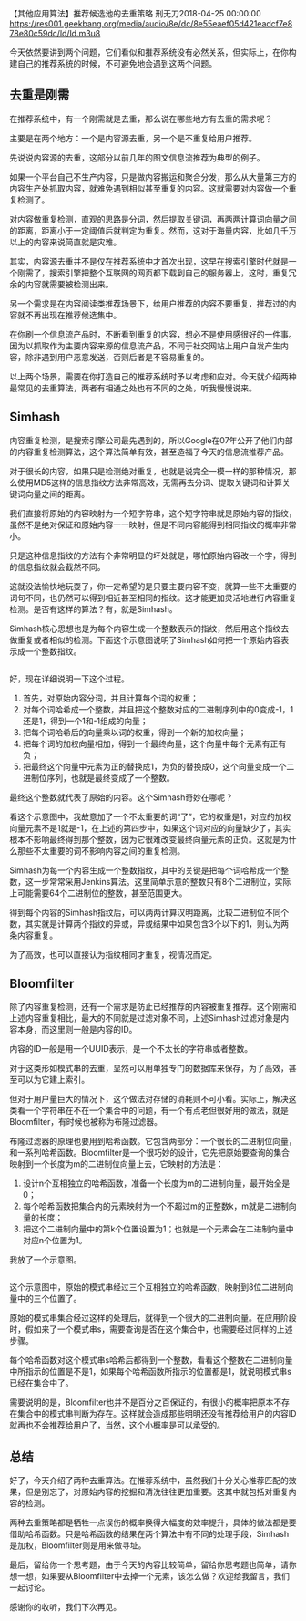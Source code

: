 【其他应用算法】推荐候选池的去重策略
刑无刀2018-04-25 00:00:00
https://res001.geekbang.org/media/audio/8e/dc/8e55eaef05d421eadcf7e878e80c59dc/ld/ld.m3u8
<p>今天依然要讲到两个问题，它们看似和推荐系统没有必然关系，但实际上，在你构建自己的推荐系统的时候，不可避免地会遇到这两个问题。</p><h2 id="-">去重是刚需</h2><p>在推荐系统中，有一个刚需就是去重，那么说在哪些地方有去重的需求呢？</p><p>主要是在两个地方：一个是内容源去重，另一个是不重复给用户推荐。</p><p>先说说内容源的去重，这部分以前几年的图文信息流推荐为典型的例子。</p><p>如果一个平台自己不生产内容，只是做内容搬运和聚合分发，那么从大量第三方的内容生产处抓取内容，就难免遇到相似甚至重复的内容。这就需要对内容做一个重复检测了。</p><p>对内容做重复检测，直观的思路是分词，然后提取关键词，再两两计算词向量之间的距离，距离小于一定阈值后就判定为重复。然而，这对于海量内容，比如几千万以上的内容来说简直就是灾难。</p><p>其实，内容源去重并不是仅在推荐系统中才首次出现，这早在搜索引擎时代就是一个刚需了，搜索引擎把整个互联网的网页都下载到自己的服务器上，这时，重复冗余的内容就需要被检测出来。</p><p>另一个需求是在内容阅读类推荐场景下，给用户推荐的内容不要重复，推荐过的内容就不再出现在推荐候选集中。</p><p>在你刷一个信息流产品时，不断看到重复的内容，想必不是使用感很好的一件事。因为以抓取作为主要内容来源的信息流产品，不同于社交网站上用户自发产生内容，除非遇到用户恶意发送，否则后者是不容易重复的。</p><p>以上两个场景，需要在你打造自己的推荐系统时予以考虑和应对。今天就介绍两种最常见的去重算法，两者有相通之处也有不同的之处，听我慢慢说来。</p><!-- [[[read_end]]] --><h2 id="simhash">Simhash</h2><p>内容重复检测，是搜索引擎公司最先遇到的，所以Google在07年公开了他们内部的内容重复检测算法，这个算法简单有效，甚至造福了今天的信息流推荐产品。</p><p>对于很长的内容，如果只是检测绝对重复，也就是说完全一模一样的那种情况，那么使用MD5这样的信息指纹方法非常高效，无需再去分词、提取关键词和计算关键词向量之间的距离。</p><p>我们直接将原始的内容映射为一个短字符串，这个短字符串就是原始内容的指纹，虽然不是绝对保证和原始内容一一映射，但是不同内容能得到相同指纹的概率非常小。</p><p>只是这种信息指纹的方法有个非常明显的坏处就是，哪怕原始内容改一个字，得到的信息指纹就会截然不同。</p><p>这就没法愉快地玩耍了，你一定希望的是只要主要内容不变，就算一些不太重要的词句不同，也仍然可以得到相近甚至相同的指纹。这才能更加灵活地进行内容重复检测。是否有这样的算法？有，就是Simhash。</p><p>Simhash核心思想也是为每个内容生成一个整数表示的指纹，然后用这个指纹去做重复或者相似的检测。下面这个示意图说明了Simhash如何把一个原始内容表示成一个整数指纹。</p><p><img src="https://static001.geekbang.org/resource/image/de/4e/de7491eede4275a68a5ab8af17d6294e.png" alt=""></p><p>好，现在详细说明一下这个过程。</p><ol><li>首先，对原始内容分词，并且计算每个词的权重；</li><li>对每个词哈希成一个整数，并且把这个整数对应的二进制序列中的0变成-1，1还是1，得到一个1和-1组成的向量；</li><li>把每个词哈希后的向量乘以词的权重，得到一个新的加权向量；</li><li>把每个词的加权向量相加，得到一个最终向量，这个向量中每个元素有正有负；</li><li>把最终这个向量中元素为正的替换成1，为负的替换成0，这个向量变成一个二进制位序列，也就是最终变成了一个整数。</li></ol><p>最终这个整数就代表了原始的内容。这个Simhash奇妙在哪呢？</p><p>看这个示意图中，我故意加了一个不太重要的词“了”，它的权重是1，对应的加权向量元素不是1就是-1，在上述的第四步中，如果这个词对应的向量缺少了，其实根本不影响最终得到那个整数，因为它很难改变最终向量元素的正负。这就是为什么那些不太重要的词不影响内容之间的重复检测。</p><p>Simhash为每一个内容生成一个整数指纹，其中的关键是把每个词哈希成一个整数，这一步常常采用Jenkins算法。这里简单示意的整数只有8个二进制位，实际上可能需要64个二进制位的整数，甚至范围更大。</p><p>得到每个内容的Simhash指纹后，可以两两计算汉明距离，比较二进制位不同个数，其实就是计算两个指纹的异或，异或结果中如果包含3个以下的1，则认为两条内容重复。</p><p>为了高效，也可以直接认为指纹相同才重复，视情况而定。</p><h2 id="bloomfilter">Bloomfilter</h2><p>除了内容重复检测，还有一个需求是防止已经推荐的内容被重复推荐。这个刚需和上述内容重复相比，最大的不同就是过滤对象不同，上述Simhash过滤对象是内容本身，而这里则一般是内容的ID。</p><p>内容的ID一般是用一个UUID表示，是一个不太长的字符串或者整数。</p><p>对于这类形如模式串的去重，显然可以用单独专门的数据库来保存，为了高效，甚至可以为它建上索引。</p><p>但对于用户量巨大的情况下，这个做法对存储的消耗则不可小看。实际上，解决这类看一个字符串在不在一个集合中的问题，有一个有点老但很好用的做法，就是Bloomfilter，有时候也被称为布隆过滤器。</p><p>布隆过滤器的原理也要用到哈希函数。它包含两部分：一个很长的二进制位向量，和一系列哈希函数。Bloomfilter是一个很巧妙的设计，它先把原始要查询的集合映射到一个长度为m的二进制位向量上去，它映射的方法是：</p><ol><li>设计n个互相独立的哈希函数，准备一个长度为m的二进制向量，最开始全是0；</li><li>每个哈希函数把集合内的元素映射为一个不超过m的正整数k，m就是二进制向量的长度；</li><li>把这个二进制向量中的第k个位置设置为1；也就是一个元素会在二进制向量中对应n个位置为1。</li></ol><p>我放了一个示意图。</p><p><img src="https://static001.geekbang.org/resource/image/ef/4f/ef000d86f72ca2341f95d8bc74ab854f.png" alt=""></p><p>这个示意图中，原始的模式串经过三个互相独立的哈希函数，映射到8位二进制向量中的三个位置了。</p><p>原始的模式串集合经过这样的处理后，就得到一个很大的二进制向量。在应用阶段时，假如来了一个模式串s，需要查询是否在这个集合中，也需要经过同样的上述步骤。</p><p>每个哈希函数对这个模式串s哈希后都得到一个整数，看看这个整数在二进制向量中所指示的位置是不是1，如果每个哈希函数所指示的位置都是1，就说明模式串s已经在集合中了。</p><p>需要说明的是，Bloomfilter也并不是百分之百保证的，有很小的概率把原本不存在集合中的模式串判断为存在。这样就会造成那些明明还没有推荐给用户的内容ID就再也不会推荐给用户了，当然，这个小概率是可以承受的。</p><h2 id="-">总结</h2><p>好了，今天介绍了两种去重算法。在推荐系统中，虽然我们十分关心推荐匹配的效果，但是别忘了，对原始内容的挖掘和清洗往往更加重要。这其中就包括对重复内容的检测。</p><p>两种去重策略都是牺牲一点误伤的概率换得大幅度的效率提升，具体的做法都是要借助哈希函数。只是哈希函数的结果在两个算法中有不同的处理手段，Simhash是加权，Bloomfilter则是用来做寻址。</p><p>最后，留给你一个思考题，由于今天的内容比较简单，留给你思考题也简单，请你想一想，如果要从Bloomfilter中去掉一个元素，该怎么做？欢迎给我留言，我们一起讨论。</p><p>感谢你的收听，我们下次再见。</p><p><img src="https://static001.geekbang.org/resource/image/76/02/76de8928fe8206b0467b8c773d6ced02.jpg" alt=""></p>